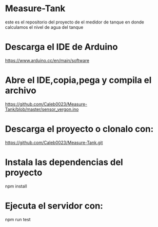 # Measure-Tank
este es el repositorio del proyecto de el medidor de tanque en donde calculamos el nivel de agua del tanque
# Descarga el IDE de Arduino
https://www.arduino.cc/en/main/software
# Abre el IDE,copia,pega y compila el archivo
https://github.com/Caleb0023/Measure-Tank/blob/master/sensor_vergon.ino
# Descarga el proyecto o clonalo con:
https://github.com/Caleb0023/Measure-Tank.git
# Instala las dependencias del proyecto
npm install
# Ejecuta el servidor con:
npm run test

